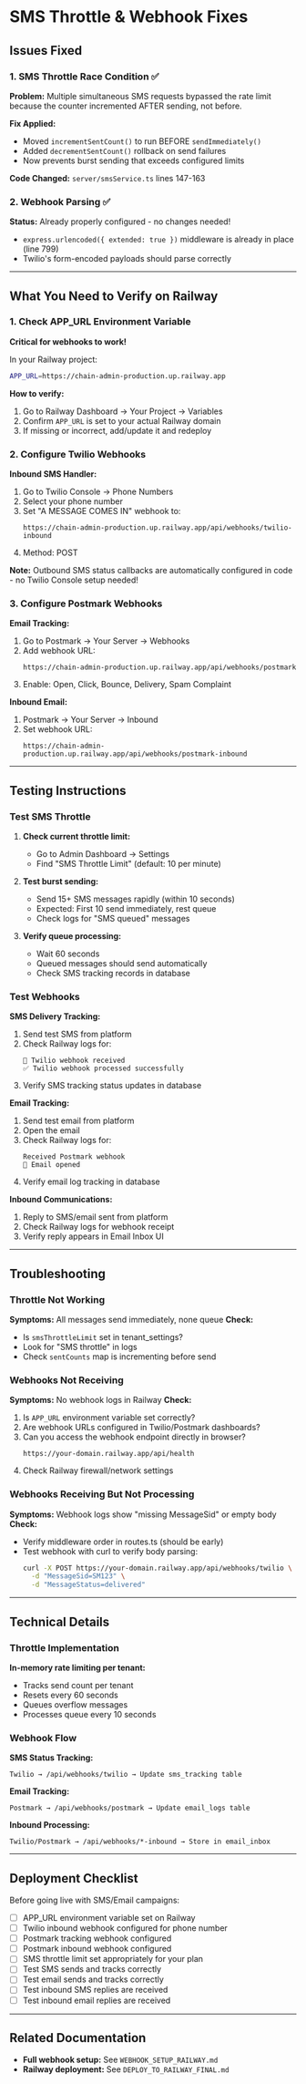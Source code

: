 # SMS Throttle & Webhook Fixes

## Issues Fixed

### 1. SMS Throttle Race Condition ✅

**Problem:** Multiple simultaneous SMS requests bypassed the rate limit because the counter incremented AFTER sending, not before.

**Fix Applied:**
- Moved `incrementSentCount()` to run BEFORE `sendImmediately()`
- Added `decrementSentCount()` rollback on send failures
- Now prevents burst sending that exceeds configured limits

**Code Changed:** `server/smsService.ts` lines 147-163

### 2. Webhook Parsing ✅

**Status:** Already properly configured - no changes needed!
- `express.urlencoded({ extended: true })` middleware is already in place (line 799)
- Twilio's form-encoded payloads should parse correctly

---

## What You Need to Verify on Railway

### 1. Check APP_URL Environment Variable

**Critical for webhooks to work!**

In your Railway project:
```bash
APP_URL=https://chain-admin-production.up.railway.app
```

**How to verify:**
1. Go to Railway Dashboard → Your Project → Variables
2. Confirm `APP_URL` is set to your actual Railway domain
3. If missing or incorrect, add/update it and redeploy

### 2. Configure Twilio Webhooks

**Inbound SMS Handler:**
1. Go to Twilio Console → Phone Numbers
2. Select your phone number
3. Set "A MESSAGE COMES IN" webhook to:
   ```
   https://chain-admin-production.up.railway.app/api/webhooks/twilio-inbound
   ```
4. Method: POST

**Note:** Outbound SMS status callbacks are automatically configured in code - no Twilio Console setup needed!

### 3. Configure Postmark Webhooks

**Email Tracking:**
1. Go to Postmark → Your Server → Webhooks
2. Add webhook URL:
   ```
   https://chain-admin-production.up.railway.app/api/webhooks/postmark
   ```
3. Enable: Open, Click, Bounce, Delivery, Spam Complaint

**Inbound Email:**
1. Postmark → Your Server → Inbound
2. Set webhook URL:
   ```
   https://chain-admin-production.up.railway.app/api/webhooks/postmark-inbound
   ```

---

## Testing Instructions

### Test SMS Throttle

1. **Check current throttle limit:**
   - Go to Admin Dashboard → Settings
   - Find "SMS Throttle Limit" (default: 10 per minute)

2. **Test burst sending:**
   - Send 15+ SMS messages rapidly (within 10 seconds)
   - Expected: First 10 send immediately, rest queue
   - Check logs for "SMS queued" messages

3. **Verify queue processing:**
   - Wait 60 seconds
   - Queued messages should send automatically
   - Check SMS tracking records in database

### Test Webhooks

**SMS Delivery Tracking:**
1. Send test SMS from platform
2. Check Railway logs for:
   ```
   📱 Twilio webhook received
   ✅ Twilio webhook processed successfully
   ```
3. Verify SMS tracking status updates in database

**Email Tracking:**
1. Send test email from platform
2. Open the email
3. Check Railway logs for:
   ```
   Received Postmark webhook
   📧 Email opened
   ```
4. Verify email log tracking in database

**Inbound Communications:**
1. Reply to SMS/email sent from platform
2. Check Railway logs for webhook receipt
3. Verify reply appears in Email Inbox UI

---

## Troubleshooting

### Throttle Not Working

**Symptoms:** All messages send immediately, none queue
**Check:**
- Is `smsThrottleLimit` set in tenant_settings?
- Look for "SMS throttle" in logs
- Check `sentCounts` map is incrementing before send

### Webhooks Not Receiving

**Symptoms:** No webhook logs in Railway
**Check:**
1. Is `APP_URL` environment variable set correctly?
2. Are webhook URLs configured in Twilio/Postmark dashboards?
3. Can you access the webhook endpoint directly in browser?
   ```
   https://your-domain.railway.app/api/health
   ```
4. Check Railway firewall/network settings

### Webhooks Receiving But Not Processing

**Symptoms:** Webhook logs show "missing MessageSid" or empty body
**Check:**
- Verify middleware order in routes.ts (should be early)
- Test webhook with curl to verify body parsing:
  ```bash
  curl -X POST https://your-domain.railway.app/api/webhooks/twilio \
    -d "MessageSid=SM123" \
    -d "MessageStatus=delivered"
  ```

---

## Technical Details

### Throttle Implementation

**In-memory rate limiting per tenant:**
- Tracks send count per tenant
- Resets every 60 seconds
- Queues overflow messages
- Processes queue every 10 seconds

### Webhook Flow

**SMS Status Tracking:**
```
Twilio → /api/webhooks/twilio → Update sms_tracking table
```

**Email Tracking:**
```
Postmark → /api/webhooks/postmark → Update email_logs table
```

**Inbound Processing:**
```
Twilio/Postmark → /api/webhooks/*-inbound → Store in email_inbox
```

---

## Deployment Checklist

Before going live with SMS/Email campaigns:

- [ ] APP_URL environment variable set on Railway
- [ ] Twilio inbound webhook configured for phone number
- [ ] Postmark tracking webhook configured
- [ ] Postmark inbound webhook configured
- [ ] SMS throttle limit set appropriately for your plan
- [ ] Test SMS sends and tracks correctly
- [ ] Test email sends and tracks correctly
- [ ] Test inbound SMS replies are received
- [ ] Test inbound email replies are received

---

## Related Documentation

- **Full webhook setup:** See `WEBHOOK_SETUP_RAILWAY.md`
- **Railway deployment:** See `DEPLOY_TO_RAILWAY_FINAL.md`
